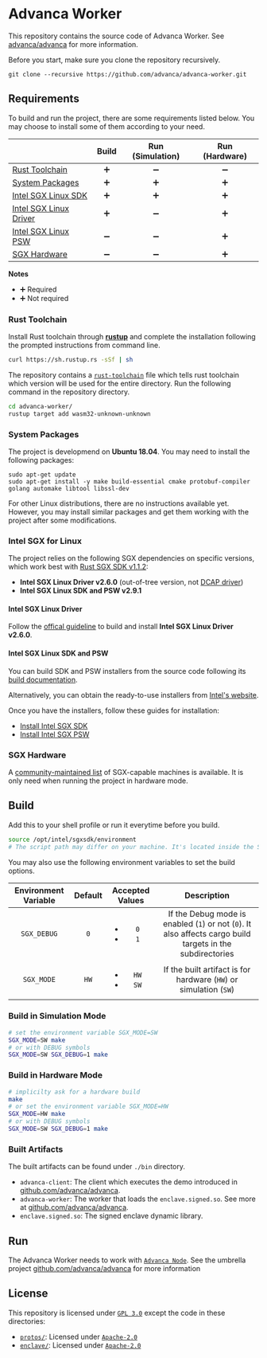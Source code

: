 # Advanca Worker

This repository contains the source code of Advanca Worker. See [advanca/advanca](https://github.com/advanca/advanca) for more information.

Before you start, make sure you clone the repository recursively.

```shell
git clone --recursive https://github.com/advanca/advanca-worker.git
```

## Requirements

To build and run the project, there are some requirements listed below. You may choose to install some of them according to your need.

|                                                   |       Build        |  Run (Simulation)  |   Run (Hardware)   |
|---------------------------------------------------|:------------------:|:------------------:|:------------------:|
| [Rust Toolchain](#rust-toolchain)                 | :heavy_plus_sign:  | :heavy_minus_sign: | :heavy_minus_sign: |
| [System Packages](#system-packages)               | :heavy_plus_sign:  | :heavy_plus_sign:  | :heavy_plus_sign:  |
| [Intel SGX Linux SDK](#intel-sgx-linux)           | :heavy_plus_sign:  | :heavy_plus_sign:  | :heavy_plus_sign:  |
| [Intel SGX Linux Driver](#intel-sgx-linux-driver) | :heavy_plus_sign:  | :heavy_minus_sign: | :heavy_plus_sign:  |
| [Intel SGX Linux PSW](#intel-sgx-linux)           | :heavy_minus_sign: | :heavy_minus_sign: | :heavy_plus_sign:  |
| [SGX Hardware](#sgx-hardware)                     | :heavy_minus_sign: | :heavy_minus_sign: | :heavy_plus_sign:  |

**Notes**

* :heavy_plus_sign:  Required
* :heavy_plus_sign:  Not required

### Rust Toolchain

Install Rust toolchain through [**rustup**](https://rustup.rs/) and complete the installation following the prompted instructions from command line.

```bash
curl https://sh.rustup.rs -sSf | sh
```

The repository contains a [`rust-toolchain`](rust-toolchain) file which tells rust toolchain which version will be used for the entire directory. Run the following command in the repository directory.

```bash
cd advanca-worker/
rustup target add wasm32-unknown-unknown
```

### System Packages

The project is developmend on **Ubuntu 18.04**. You may need to install the following packages:

```shell
sudo apt-get update
sudo apt-get install -y make build-essential cmake protobuf-compiler golang automake libtool libssl-dev
```

For other Linux distributions, there are no instructions available yet. However, you may install similar packages and get them working with the project after some modifications.

### Intel SGX for Linux

The project relies on the following SGX dependencies on specific versions, which work best with [Rust SGX SDK v1.1.2](https://github.com/apache/incubator-teaclave-sgx-sdk/tree/v1.1.2#v112):

* **Intel SGX Linux Driver v2.6.0** (out-of-tree version, not [DCAP driver](https://github.com/intel/SGXDataCenterAttestationPrimitives/tree/master/driver))
* **Intel SGX Linux SDK and PSW v2.9.1**

#### Intel SGX Linux Driver

Follow the [offical guideline](https://github.com/intel/linux-sgx-driver/tree/sgx_driver_2.6#build-and-install-the-intelr-sgx-driver) to build and install **Intel SGX Linux Driver v2.6.0**.

#### Intel SGX Linux SDK and PSW

You can build SDK and PSW installers from the source code following its [build documentation](https://github.com/intel/linux-sgx/tree/sgx_2.9.1#build-the-intelr-sgx-sdk-and-intelr-sgx-psw-package).

Alternatively, you can obtain the ready-to-use installers from [Intel's website](https://download.01.org/intel-sgx/sgx-linux/2.9.1/).

Once you have the installers, follow these guides for installation:

* [Install Intel SGX SDK](https://github.com/intel/linux-sgx/tree/sgx_2.9.1#install-the-intelr-sgx-sdk)
* [Install Intel SGX PSW](https://github.com/intel/linux-sgx/tree/sgx_2.9.1#install-the-intelr-sgx-psw-1)

### SGX Hardware

A [community-maintained list](https://github.com/ayeks/SGX-hardware) of SGX-capable machines is available. It is only need when running the project in hardware mode.

## Build

Add this to your shell profile or run it everytime before you build.

```bash
source /opt/intel/sgxsdk/environment
# The script path may differ on your machine. It's located inside the SDK installtion destination
```

You may also use the following environment variables to set the build options.

| Environment Variable | Default |           Accepted Values           |                                                Description                                                 |
|:--------------------:|:-------:|:-----------------------------------:|:----------------------------------------------------------------------------------------------------------:|
|     `SGX_DEBUG`      |   `0`   |  <ul><li>`0`</li><li>`1`</li></ul>  | If the Debug mode is enabled (`1`) or not (`0`). It also affects cargo build targets in the subdirectories |
|      `SGX_MODE`      |  `HW`   | <ul><li>`HW`</li><li>`SW`</li></ul> |                     If the built artifact is for hardware (`HW`) or simulation (`SW`)                      |

### Build in Simulation Mode

```bash
# set the environment variable SGX_MODE=SW
SGX_MODE=SW make
# or with DEBUG symbols
SGX_MODE=SW SGX_DEBUG=1 make
```

### Build in Hardware Mode

```bash
# implicilty ask for a hardware build
make
# or set the environment variable SGX_MODE=HW
SGX_MODE=HW make
# or with DEBUG symbols
SGX_MODE=SW SGX_DEBUG=1 make
```

### Built Artifacts

The built artifacts can be found under `./bin` directory.

* `advanca-client`: The client which executes the demo introduced in [github.com/advanca/advanca](https://github.com/advanca/advanca).
* `advanca-worker`: The worker that loads the `enclave.signed.so`. See more at [github.com/advanca/advanca](https://github.com/advanca/advanca).
* `enclave.signed.so`: The signed enclave dynamic library.

## Run

The Advanca Worker needs to work with [`Advanca Node`](https://github.com/advanca/advanca-node). See the umbrella project [github.com/advanca/advanca](https://github.com/advanca/advanca) for more information

## License

This repository is licensed under [`GPL 3.0`](LICENSE) except the code in these directories:

- [`protos/`](protos): Licensed under [`Apache-2.0`](protos/LICENSE)
- [`enclave/`](enclave): Licensed under [`Apache-2.0`](enclave/LICENSE)

